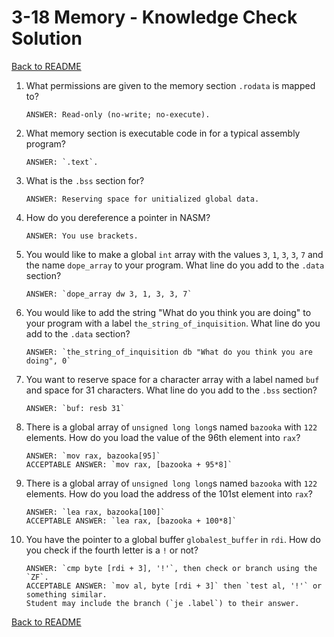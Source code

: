 
# 3-18 Memory - Knowledge Check Solution

[Back to README](README.md)

1. What permissions are given to the memory section `.rodata` is mapped to?
    ```
    ANSWER: Read-only (no-write; no-execute).
    ```

2. What memory section is executable code in for a typical assembly program?
    ```
    ANSWER: `.text`.
    ```

3. What is the `.bss` section for?
    ```
    ANSWER: Reserving space for unitialized global data.
    ```

4. How do you dereference a pointer in NASM?
    ```
    ANSWER: You use brackets.
    ```

5. You would like to make a global `int` array with the values `3`, `1`, `3`, 
`3`, `7` and the name `dope_array` to your program. What line do you add to 
the `.data` section?
    ```
    ANSWER: `dope_array dw 3, 1, 3, 3, 7`
    ```

6. You would like to add the string "What do you think you are doing" to your 
program with a label `the_string_of_inquisition`. What line do you add to the 
`.data` section?
    ```
    ANSWER: `the_string_of_inquisition db "What do you think you are doing", 0`
    ```

7. You want to reserve space for a character array with a label named `buf` 
and space for 31 characters. What line do you add to the `.bss` section?
    ```
    ANSWER: `buf: resb 31`
    ```

8. There is a global array of `unsigned long long`s named `bazooka` with `122` 
elements. How do you load the value of the 96th element into `rax`?
    ```
    ANSWER: `mov rax, bazooka[95]`
    ACCEPTABLE ANSWER: `mov rax, [bazooka + 95*8]`
    ```

9. There is a global array of `unsigned long long`s named `bazooka` with `122` 
elements. How do you load the address of the 101st element into `rax`?
    ```
    ANSWER: `lea rax, bazooka[100]`
    ACCEPTABLE ANSWER: `lea rax, [bazooka + 100*8]`
    ```

10. You have the pointer to a global buffer `globalest_buffer` in `rdi`. How 
do you check if the fourth letter is a `!` or not?
    ```
    ANSWER: `cmp byte [rdi + 3], '!'`, then check or branch using the `ZF`.
    ACCEPTABLE ANSWER: `mov al, byte [rdi + 3]` then `test al, '!'` or 
    something similar. 
    Student may include the branch (`je .label`) to their answer.
    ```


[Back to README](README.md)


<!--- End of file. --->
